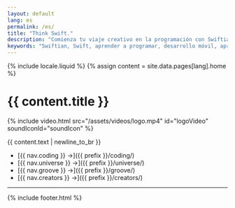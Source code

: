 ```yaml
---
layout: default
lang: es
permalink: /es/
title: "Think Swift."
description: "Comienza tu viaje creativo en la programación con Swiftian, una plataforma interactiva y cuidadosamente diseñada para aprender Swift de forma efectiva."
keywords: "Swiftian, Swift, aprender a programar, desarrollo móvil, aprender Swift"
---
```


{% include locale.liquid %}
{% assign content = site.data.pages[lang].home %}

# {{ content.title }}

{% include video.html src="/assets/videos/logo.mp4" id="logoVideo" soundIconId="soundIcon" %}

{{ content.text | newline_to_br }}

- [{{ nav.coding }} →]({{ prefix }}/coding/)
- [{{ nav.universe }} →]({{ prefix }}/universe/)
- [{{ nav.groove }} →]({{ prefix }}/groove/)
- [{{ nav.creators }} →]({{ prefix }}/creators/)

---
{% include footer.html %}